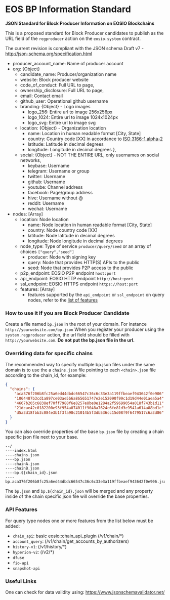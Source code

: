 # EOS BP Information Standard
**JSON Standard for Block Producer Information on EOSIO Blockchains**

This is a proposed standard for Block Producer candidates to publish as the URL field of the `regproducer` action on the `eosio.system` contract.

The current revision is compliant with the JSON schema Draft v7 - http://json-schema.org/specification.html

- producer_account_name: Name of producer account
- org: {Object}
  - candidate_name: Producer/organization name
  - website: Block producer website
  - code_of_conduct: Full URL to page,
  - ownership_disclosure: Full URL to page,
  - email: Contact email
  - github_user: Operational github username
  - branding: {Object} - Logo images
      - logo_256: Entire url to image 256x256px
      - logo_1024: Entire url to image 1024x1024px
      - logo_svg: Entire url to image svg
   - location: {Object} - Organization location
      - name: Location in human readable format [City, State]
      - country: Country code [XX] in accordance to [ISO 3166-1 alpha-2](https://en.wikipedia.org/wiki/ISO_3166-1_alpha-2)
      - latitude: Latitude in decimal degrees
      - longitude: Longitude in decimal degrees
    },
  - social: {Object} - NOT THE ENTIRE URL, only usernames on social networks, 
    - keybase: Username
    - telegram: Username or group
    - twitter: Username
    - github: Username
    - youtube: Channel address
    - facebook: Page/group address
    - hive: Username without @
    - reddit: Username
    - wechat: Username
- nodes: [Array]
    - location: Node location
        - name: Node location in human readable format [City, State]
        - country: Node country code [XX]
        - latitude: Node latitude in decimal degrees
        - longitude: Node longitude in decimal degrees
    - node_type: Type of service `producer/query/seed` or an array of choices `["query","seed"]`
        - producer: Node with signing key
        - query: Node that provides HTTP(S) APIs to the public
        - seed: Node that provides P2P access to the public
    - p2p_endpoint: EOSIO P2P endpoint `host:port`
    - api_endpoint: EOSIO HTTP endpoint `http://host:port`
    - ssl_endpoint: EOSIO HTTPS endpoint `https://host:port`
    - features: [Array]
        - features supported by the `api_endpoint` or `ssl_endpoint` on query nodes, refer to the [list of features](https://github.com/eosrio/bp-info-standard#api-features)

### How to use it if you are Block Producer Candidate 
Create a file named `bp.json` in the root of your domain. For instance `http://yourwebsite.com/bp.json` When you register your producer using the `system.regproducer` action, the url field should be filled with `http://yourwebsite.com`. **Do not put the bp.json file in the url.**

### Overriding data for specific chains

The recommended way to specify multiple bp.json files under the same domain is to use the a `chains.json` file pointing to each `<chain>.json` file according to the chain_id, for example:

```json
{
  "chains": {
    "aca376f206b8fc25a6ed44dbdc66547c36c6c33e3a119ffbeaef943642f0e906": "/bp.json",
    "1064487b3cd1a897ce03ae5b6a865651747e2e152090f99c1d19d44e01aea5a4": "/wax.json",
    "4667b205c6838ef70ff7988f6e8257e8be0e1284a2f59699054a018f743b1d11": "/telos.json",
    "21dcae42c0182200e93f954a074011f9048a7624c6fe81d3c9541a614a88bd1c": "/fio.json",
    "d5a3d18fbb3c084e3b1f3fa98c21014b5f3db536cc15d08f9f6479517c6a3d86": "/bos.json"
  }
}
```

You can also override properties of the base `bp.json` file by creating a chain specific json file next to your base.

```
--/
----index.html
----chains.json
----bp.json
----chainA.json
----chainB.json
----bp.${chain_id}.json
----bp.aca376f206b8fc25a6ed44dbdc66547c36c6c33e3a119ffbeaef943642f0e906.json
```

The `bp.json` and `bp.${chain_id}.json` will be merged and any property inside of the chain specific json file will override the base properties.

### API Features
For query type nodes one or more features from the list below must be added:
  - `chain_api`: basic eosio::chain_api_plugin (/v1/chain/*)
  - `account_query`: (/v1/chain/get_accounts_by_authorizers)
  - `history-v1`: (/v1/history/*)
  - `hyperion-v2`: (/v2/*)
  - `dfuse`
  - `fio-api`
  - `snapshot-api`

### Useful Links
One can check for data validity using: https://www.jsonschemavalidator.net/
